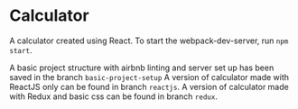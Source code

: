 # Calculator
A calculator created using React.
To start the webpack-dev-server, run `npm start`.

A basic project structure with airbnb linting and server set up has been saved in the branch `basic-project-setup`
A version of calculator made with ReactJS only can be found in branch `reactjs`.
A version of calculator made with Redux and basic css can be found in branch `redux`.
